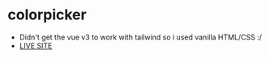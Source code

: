 # colorpicker

* Didn't get the vue v3 to work with tailwind so i used vanilla HTML/CSS :/
* [LIVE SITE](https://tak19ratsep.itmajakas.ee/colorpicker/)
